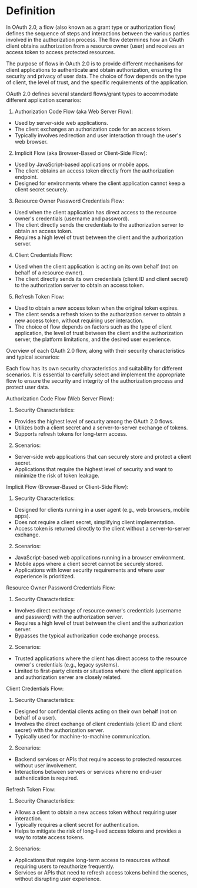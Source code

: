 # Definition
In OAuth 2.0, a flow (also known as a grant type or authorization flow) defines the sequence of steps and interactions between the various parties involved in the authorization process. The flow determines how an OAuth client obtains authorization from a resource owner (user) and receives an access token to access protected resources.

The purpose of flows in OAuth 2.0 is to provide different mechanisms for client applications to authenticate and obtain authorization, ensuring the security and privacy of user data. The choice of flow depends on the type of client, the level of trust, and the specific requirements of the application.

OAuth 2.0 defines several standard flows/grant types to accommodate different application scenarios:

1. Authorization Code Flow (aka Web Server Flow):
- Used by server-side web applications.
- The client exchanges an authorization code for an access token.
- Typically involves redirection and user interaction through the user's web browser.

2. Implicit Flow (aka Browser-Based or Client-Side Flow):
- Used by JavaScript-based applications or mobile apps.
- The client obtains an access token directly from the authorization endpoint.
- Designed for environments where the client application cannot keep a client secret securely.

3. Resource Owner Password Credentials Flow:
- Used when the client application has direct access to the resource owner's credentials (username and password).
- The client directly sends the credentials to the authorization server to obtain an access token.
- Requires a high level of trust between the client and the authorization server.

4. Client Credentials Flow:
- Used when the client application is acting on its own behalf (not on behalf of a resource owner).
- The client directly sends its own credentials (client ID and client secret) to the authorization server to obtain an access token.

5. Refresh Token Flow:
- Used to obtain a new access token when the original token expires.
- The client sends a refresh token to the authorization server to obtain a new access token, without requiring user interaction.
- The choice of flow depends on factors such as the type of client application, the level of trust between the client and the authorization server, the platform limitations, and the desired user experience.

Overview of each OAuth 2.0 flow, along with their security characteristics and typical scenarios:

Each flow has its own security characteristics and suitability for different scenarios. It is essential to carefully select and implement the appropriate flow to ensure the security and integrity of the authorization process and protect user data.

Authorization Code Flow (Web Server Flow):
1. Security Characteristics:
- Provides the highest level of security among the OAuth 2.0 flows.
- Utilizes both a client secret and a server-to-server exchange of tokens.
- Supports refresh tokens for long-term access.
2. Scenarios:
- Server-side web applications that can securely store and protect a client secret.
- Applications that require the highest level of security and want to minimize the risk of token leakage.

Implicit Flow (Browser-Based or Client-Side Flow):
1. Security Characteristics:
- Designed for clients running in a user agent (e.g., web browsers, mobile apps).
- Does not require a client secret, simplifying client implementation.
- Access token is returned directly to the client without a server-to-server exchange.
2. Scenarios:
- JavaScript-based web applications running in a browser environment.
- Mobile apps where a client secret cannot be securely stored.
- Applications with lower security requirements and where user experience is prioritized.

Resource Owner Password Credentials Flow:
1. Security Characteristics:
- Involves direct exchange of resource owner's credentials (username and password) with the authorization server.
- Requires a high level of trust between the client and the authorization server.
- Bypasses the typical authorization code exchange process.
2. Scenarios:
- Trusted applications where the client has direct access to the resource owner's credentials (e.g., legacy systems).
- Limited to first-party clients or situations where the client application and authorization server are closely related.

Client Credentials Flow:
1. Security Characteristics:
- Designed for confidential clients acting on their own behalf (not on behalf of a user).
- Involves the direct exchange of client credentials (client ID and client secret) with the authorization server.
- Typically used for machine-to-machine communication.
2. Scenarios:
- Backend services or APIs that require access to protected resources without user involvement.
- Interactions between servers or services where no end-user authentication is required.

Refresh Token Flow:
1. Security Characteristics:
- Allows a client to obtain a new access token without requiring user interaction.
- Typically requires a client secret for authentication.
- Helps to mitigate the risk of long-lived access tokens and provides a way to rotate access tokens.
2. Scenarios:
- Applications that require long-term access to resources without requiring users to reauthorize frequently.
- Services or APIs that need to refresh access tokens behind the scenes, without disrupting user experience.
